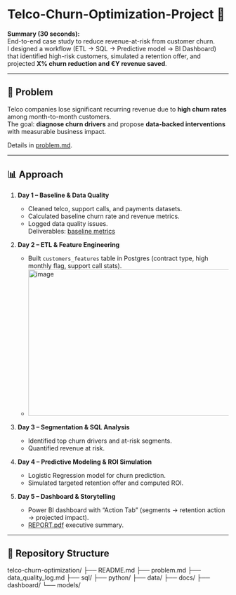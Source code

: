 # Telco-Churn-Optimization-Project 🚀

**Summary (30 seconds):**  
End-to-end case study to reduce revenue-at-risk from customer churn.  
I designed a workflow (ETL → SQL → Predictive model → BI Dashboard) that identified high-risk customers, simulated a retention offer, and projected **X% churn reduction and €Y revenue saved**.

---

## 🔎 Problem
Telco companies lose significant recurring revenue due to **high churn rates** among month-to-month customers.  
The goal: **diagnose churn drivers** and propose **data-backed interventions** with measurable business impact.  

Details in [problem.md](./problem.md).

---

## 📊 Approach
1. **Day 1 – Baseline & Data Quality**
   - Cleaned telco, support calls, and payments datasets.
   - Calculated baseline churn rate and revenue metrics.
   - Logged data quality issues.  
   Deliverables: [baseline metrics](./docs/baseline/)

2. **Day 2 – ETL & Feature Engineering**
   - Built `customers_features` table in Postgres (contract type, high monthly flag, support call stats).
   - <img width="683" height="334" alt="image" src="https://github.com/user-attachments/assets/c9b58936-38a7-4dc0-8494-443e54dbae6e" />


3. **Day 3 – Segmentation & SQL Analysis**
   - Identified top churn drivers and at-risk segments.
   - Quantified revenue at risk.

4. **Day 4 – Predictive Modeling & ROI Simulation**
   - Logistic Regression model for churn prediction.
   - Simulated targeted retention offer and computed ROI.

5. **Day 5 – Dashboard & Storytelling**
   - Power BI dashboard with “Action Tab” (segments → retention action → projected impact).
   - [REPORT.pdf](./docs/REPORT.pdf) executive summary.

---

## 📂 Repository Structure
telco-churn-optimization/
├── README.md
├── problem.md
├── data_quality_log.md
├── sql/
├── python/
├── data/
├── docs/
├── dashboard/
└── models/
